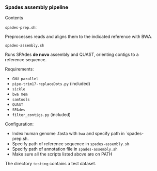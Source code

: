### Spades assembly pipeline

Contents

`spades-prep.sh`:

Preprocesses reads and aligns them to the indicated reference with BWA. 

`spades-assembly.sh`

Runs SPAdes **de novo** assembly and QUAST, orienting contigs to a reference sequence. 

Requirements:

- `GNU parallel`
- `pipe-trim17-replaceDots.py` (included)
- `sickle`
- `bwa mem`
- `samtools`
- `QUAST`
- `SPAdes`
- `filter_contigs.py` (included)

Configuration:

- Index human genome .fasta with `bwa` and specify path in `spades-prep.sh. 
- Specify path of reference sequence in `spades-assembly.sh`
- Specify path of annotation file in `spades-assembly.sh`
- Make sure all the scripts listed above are on PATH

The directory `testing` contains a test dataset. 
